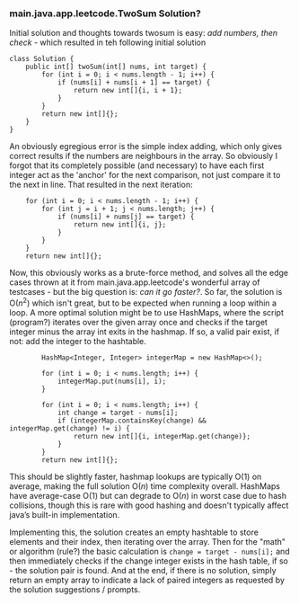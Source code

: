 ### main.java.app.leetcode.TwoSum Solution?
Initial solution and thoughts towards twosum is easy: <i> add numbers, then check</i> - which resulted in teh
following initial solution 
````
class Solution {
    public int[] twoSum(int[] nums, int target) {
        for (int i = 0; i < nums.length - 1; i++) {
            if (nums[i] + nums[i + 1] == target) {
                return new int[]{i, i + 1};
            } 
        }
        return new int[]{};
    }
}
````
An obviously egregious error is the simple index adding, which only gives correct results if the numbers are 
neighbours in the array. So obviously I forgot that its completely possible (and necessary) to have each first 
integer act as the 'anchor' for the next comparison, not just compare it to the next in line. That resulted in 
the next iteration:
````
    for (int i = 0; i < nums.length - 1; i++) {
        for (int j = i + 1; j < nums.length; j++) {
            if (nums[i] + nums[j] == target) {
                return new int[]{i, j};
            }
        }
    }
    return new int[]{};
````
Now, this obviously works as a brute-force method, and solves all the edge cases thrown at it from main.java.app.leetcode's 
wonderful array of testcases - but the big question is: <i>can it go faster?</i>. So far, the solution is O($n^2$)
which isn't great, but to be expected when running a loop within a loop. A more optimal solution might be to 
use HashMaps, where the script (program?) iterates over the given array once and checks if the target integer
minus the array int exits in the hashmap. If so, a valid pair exist, if not: add the integer to the hashtable.
````
        HashMap<Integer, Integer> integerMap = new HashMap<>();
        
        for (int i = 0; i < nums.length; i++) { 
            integerMap.put(nums[i], i);
        }

        for (int i = 0; i < nums.length; i++) {
            int change = target - nums[i];
            if (integerMap.containsKey(change) && integerMap.get(change) != i) {
                return new int[]{i, integerMap.get(change)};
            }
        }
        return new int[]{};
````
This should be slightly faster, hashmap lookups are typically O($1$) on average, making the full solution O($n$) time 
complexity overall. HashMaps have average-case O($1$) but can degrade to O($n$) in worst case due to hash collisions, 
though this is rare with good hashing and doesn't typically affect java’s built-in implementation.

Implementing this, the solution creates an
empty hashtable to store elements and their index, then iterating over the array. Then for the "math" or algorithm (rule?)
the basic calculation is `change = target - nums[i];` and then immediately checks if the change integer exists in the 
hash table, if so - the solution pair is found. And at the end, if there is no solution, simply return an empty 
array to indicate a lack of paired integers as requested by the solution suggestions / prompts. 